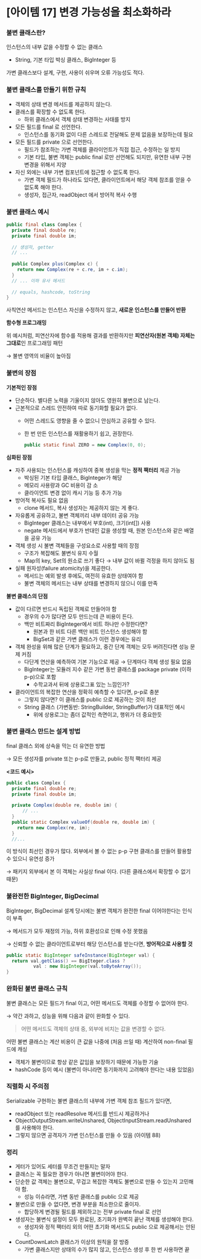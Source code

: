 # [아이템 17] 변경 가능성을 최소화하라

### 불변 클래스란?

인스턴스의 내부 값을 수정할 수 없는 클래스

- String, 기본 타입 박싱 클래스, BigInteger 등

가변 클래스보다 설계, 구현, 사용이 쉬우며 오류 가능성도 적다.

### 불변 클래스를 만들기 위한 규칙

- 객체의 상태 변경 메서드를 제공하지 않는다.
- 클래스를 확장할 수 없도록 한다.
    - 하위 클래스에서 객체 상태 변경하는 사태를 방지
- 모든 필드를 final 로 선언한다.
    - 인스턴스를 동기화 없이 다른 스레드로 전달해도 문제 없음을 보장하는데 필요
- 모든 필드를 private 으로 선언한다.
    - 필드가 참조하는 가변 객체를 클라이언트가 직접 접근, 수정하는 일 방지
    - 기본 타입, 불변 객체는 public final 로만 선언해도 되지만, 유연한 내부 구현 변경을 위해서 지양
- 자신 외에는 내부 가변 컴포넌트에 접근할 수 없도록 한다.
    - 가변 객체 필드가 하나라도 있다면, 클라이언트에서 해당 객체 참조를 얻을 수 없도록 해야 한다.
    - 생성자, 접근자, readObject 에서 방어적 복사 수행

### 불변 클래스 예시

```java
public final class Complex {
  private final double re;
  private final double im;
  
  // 생성자, getter
  // ...
  
  public Complex plus(Complex c) {
    return new Complex(re + c.re, im + c.im);
  }
  // ... 이하 유사 메서드
  
  // equals, hashcode, toString
}
```

사칙연산 메서드는 인스턴스 자신을 수정하지 않고, **새로운 인스턴스를 만들어 반환**

**함수형 프로그래밍**

위 예시처럼, 피연산자에 함수를 적용해 결과를 반환하지만 **피연산자(원본 객체) 자체는 그대로**인 프로그래밍 패턴

→ 불변 영역의 비율이 높아짐

### 불변의 장점

**기본적인 장점**

- 단순하다. 별다른 노력을 기울이지 않아도 영원히 불변으로 남는다.
- 근본적으로 스레드 안전하여 따로 동기화할 필요가 없다.
    - 어떤 스레드도 영향을 줄 수 없으니 안심하고 공유할 수 있다.
    - 한 번 만든 인스턴스를 재활용하기 쉽고, 권장한다.
        
        ```java
        public static final ZERO = new Complex(0, 0);
        ```
        

**심화된 장점**

- 자주 사용되는 인스턴스를 캐싱하여 중복 생성을 막는 **정적 팩터리** 제공 가능
    - 박싱된 기본 타입 클래스, BigInteger가 해당
    - 메모리 사용량과 GC 비용이 감 소
    - 클라이언트 변경 없이 캐시 기능 등 추가 가능
- 방어적 복사도 필요 없음
    - clone 메서드, 복사 생성자는 제공하지 않는 게 좋다.
- 자유롭게 공유하고, 불변 객체끼리 내부 데이터 공유 가능
    - BigInteger 클래스는 내부에서 부호(int), 크기(int[]) 사용
    - negate 메서드에서 부호가 반대인 값을 생성할 때, 원본 인스턴스와 같은 배열을 공유 가능
- 객체 생성 시 불변 객체들을 구성요소로 사용할 때의 장점
    - 구조가 복잡해도 불변식 유지 수월
    - Map의 key, Set의 원소로 쓰기 좋다 → 내부 값이 바뀔 걱정을 하지 않아도 됨
- 실패 원자성(failure atomicity)을 제공한다.
    - 메서드는 예외 발생 후에도, 여전히 유효한 상태여야 함
    - 불변 객체의 메서드는 내부 상태를 변경하지 않으니 이를 만족

**불변 클래스의 단점**

- 값이 다르면 반드시 독립된 객체로 만들어야 함
    - 경우의 수가 많다면 모두 만드는데 큰 비용이 든다.
    - 백만 비트짜리 BigInteger에서 비트 하나만 수정한다면?
        - 원본과 한 비트 다른 백만 비트 인스턴스 생성해야 함
        - BigSet과 같은 가변 클래스가 이런 경우에는 유리
- 객체 완성을 위해 많은 단계가 필요하고, 중간 단계 객체는 모두 버려진다면 성능 문제 커짐
    - 다단계 연산을 예측하여 기본 기능으로 제공 → 단계마다 객체 생성 필요 없음
    - BigInteger는 모듈러 지수 같은 가변 동반 클래스를 package private (이하 p-p)으로 포함
        - 수학교과서 뒤에 상용로그표 있는 느낌인가?
- 클라이언트의 복잡한 연산을 정확히 예측할 수 있다면, p-p로 충분
    - 그렇지 않다면? 이 클래스를 public 으로 제공하는 것이 최선
    - String 클래스 (가변동반: StringBuilder, StringBuffer)가 대표적인 예시
        - 위에 상용로그는 좀더 값적인 측면이고, 행위가 더 중요한듯

### 불변 클래스 만드는 설계 방법

final 클래스 외에 상속을 막는 더 유연한 방법

→ 모든 생성자를 private 또는 p-p로 만들고, public 정적 팩터리 제공

**<코드 예시>**

```java
public class Complex {
  private final double re;
  private final double im;
  
  private Complex(double re, double im) {
	  // ...
  }
  public static Complex valueOf(double re, double im) {
    return new Complex(re, im);
  }
  //...
```

이 방식이 최선인 경우가 많다. 외부에서 볼 수 없는 p-p 구현 클래스를 만들어 활용할 수 있으니 유연성 증가

→ 패키지 외부에서 본 이 객체는 사실상 final 이다. (다른 클래스에서 확장할 수 없기 때문)

### 불완전한 BigInteger, BigDecimal

BigInteger, BigDecimal 설계 당시에는 불변 객체가 완전한 final 이어야한다는 인식이 부족

→ 메서드가 모두 재정의 가능, 하위 호환성으로 인해 수정 못했음

→ 신뢰할 수 없는 클라이언트로부터 해당 인스턴스를 받는다면, **방어적으로 사용할 것**

```java
public static BigInteger safeInstance(BigInteger val) {
  return val.getClass() == BigIteger.class ? 
          val : new BigInteger(val.toByteArray());
}
```

### 완화된 불변 클래스 규칙

불변 클래스는 모든 필드가 final 이고, 어떤 메서드도 객체를 수정할 수 없어야 한다.

→ 약간 과하고, 성능을 위해 다음과 같이 완화할 수 있다.

> 어떤 메서드도 객체의 상태 중, 외부에 비치는 값을 변경할 수 없다.
> 

어떤 불변 클래스는 계산 비용이 큰 값을 나중에 (처음 쓰일 때) 계산하여 non-final 필드에 캐싱

- 객체가 불변이므로 항상 같은 값임을 보장하기 때문에 가능한 기술
- hashCode 등이 예시 (불변이 아니라면 동기화까지 고려해야 한다는 내용 있었음)

### 직렬화 시 주의점

Serializable 구현하는 불변 클래스의 내부에 가변 객체 참조 필드가 있다면,

- readObject 또는 readResolve 메서드를 반드시 제공하거나
- ObjectOutputStream.writeUnshared, ObjectInputStream.readUnshared 를 사용해야 한다.
- 그렇지 않으면 공격자가 가변 인스턴스를 만들 수 있음 (아이템 88)

### 정리

- 게터가 있어도 세터를 무조건 만들지는 말자
- 클래스는 꼭 필요한 경우가 아니면 불변이어야 한다.
- 단순한 값 객체는 불변으로, 무겁고 복잡한 객체도 불변으로 만들 수 있는지 고민해야 함.
    - 성능 이슈라면, 가변 동반 클래스를 public 으로 제공
- 불변으로 만들 수 없다면, 변경 부분을 최소한으로 줄이자.
    - 합당하게 변경될 필드를 제외하고는 전부 private final 로 선언
- 생성자는 불변식 설정이 모두 완료된, 초기화가 완벽히 끝난 객체를 생성해야 한다.
    - 생성자와 정적 팩터리 외의 어떤 초기화 메서드도 public 으로 제공해서는 안된다.
- CountDownLatch 클래스가 이상의 원칙을 잘 방증
    - 가변 클래스지만 상태의 수가 많지 않고, 인스턴스 생성 후 한 번 사용하면 끝